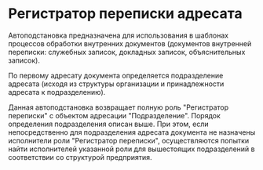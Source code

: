 # Регистратор переписки адресата

Автоподстановка предназначена для использования в шаблонах процессов
обработки внутренних документов (документов внутренней переписки:
служебных записок, докладных записок, объяснительных записок).

По первому адресату документа определяется подразделение адресата
(исходя из структуры организации и принадлежности адресата
к подразделению).

Данная автоподстановка возвращает полную роль "Регистратор переписки"
с объектом адресации "Подразделение". Порядок определения подразделения
описан выше. При этом, если непосредственно для подразделения адресата
документа не назначены исполнители роли "Регистратор переписки",
осуществляются попытки найти исполнителей указанной роли для вышестоящих
подразделений в соответствии со структурой предприятия.
